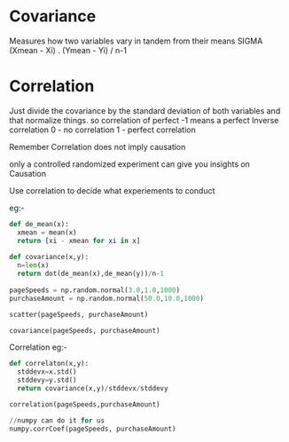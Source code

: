 # Covariance 
Measures how two variables vary in tandem from their means
SIGMA (Xmean - Xi) . (Ymean - Yi) / n-1

# Correlation
Just divide the covariance by the standard deviation of both variables and that normalize things.
so correlation of perfect -1 means a perfect Inverse correlation
0 - no correlation
1 - perfect correlation

Remember Correlation does not imply causation

only a controlled randomized experiment can give you insights on Causation

Use correlation to decide what experiements to conduct

eg:-

``` python
def de_mean(x):
  xmean = mean(x)
  return [xi - xmean for xi in x]
  
def covariance(x,y):
  n=len(x)
  return dot(de_mean(x),de_mean(y))/n-1
  
pageSpeeds = np.random.normal(3.0,1.0,1000)
purchaseAmount = np.random.normal(50.0,10.0,1000)

scatter(pageSpeeds, purchaseAmount)

covariance(pageSpeeds, purchaseAmount)
```
Correlation eg:-

```python
def correlaton(x,y):
  stddevx=x.std()
  stddevy=y.std()
  return covariance(x,y)/stddevx/stddevy

correlation(pageSpeeds,purchaseAmount)

//numpy can do it for us
numpy.corrCoef(pageSpeeds, purchaseAmount)
```
